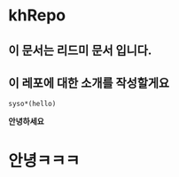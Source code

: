 # khRepo

## 이 문서는 리드미 문서 입니다.
## 이 레포에 대한 소개를 작성할게요


```
syso*(hello)
```

<strong>안녕하세요</strong>

<h1>안녕ㅋㅋㅋ</h1>
